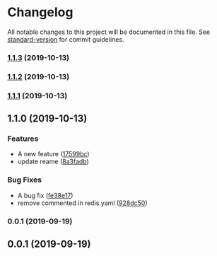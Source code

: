 # Changelog

All notable changes to this project will be documented in this file. See [standard-version](https://github.com/conventional-changelog/standard-version) for commit guidelines.

### [1.1.3](https://github.com/chaiwatmat/kube/compare/v1.1.2...v1.1.3) (2019-10-13)

### [1.1.2](https://github.com/chaiwatmat/kube/compare/v1.1.1...v1.1.2) (2019-10-13)

### [1.1.1](https://github.com/chaiwatmat/kube/compare/v1.1.0...v1.1.1) (2019-10-13)

## 1.1.0 (2019-10-13)


### Features

* A new feature ([17599bc](https://github.com/chaiwatmat/kube/commit/17599bc5b8d28c676fad154fece7ce5a417941f5))
* update reame ([8a3fadb](https://github.com/chaiwatmat/kube/commit/8a3fadb82b68c3b09c9bf66f32dc351407adfcdb))


### Bug Fixes

* A bug fix ([fe38e17](https://github.com/chaiwatmat/kube/commit/fe38e178be4ed6455e4ad5243ed6d1d3afd8b231))
* remove commented in redis.yaml ([928dc50](https://github.com/chaiwatmat/kube/commit/928dc505554abdebfe2efbb8003f79be4b61ca99))

### 0.0.1 (2019-09-19)

## 0.0.1 (2019-09-19)
